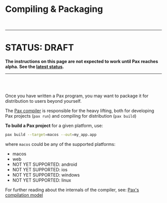 # Compiling & Packaging

<br />

---

# STATUS: DRAFT
**The instructions on this page are not expected to work until Pax reaches alpha.  See the [latest status](./status-sept-2022.md).**

---

<br />
<br />

Once you have written a Pax program, you may want to package it for distribution to users beyond yourself.

The [Pax compiler](https://www.github.com/pax-lang/pax/blob/master/src/pax-compiler/) is responsible for the heavy lifting, both for developing Pax projects (`pax run`) and compiling for distribution (`pax build`)

**To build a Pax project** for a given platform, use:

```bash
pax build --target=macos --out=my_app.app
```

where `macos` could be any of the supported platforms:

 - macos
 - web
 - NOT YET SUPPORTED: android
 - NOT YET SUPPORTED: ios
 - NOT YET SUPPORTED: windows
 - NOT YET SUPPORTED: linux


For further reading about the internals of the compiler, see: [Pax's compilation model](/reference-compilation-model.md)